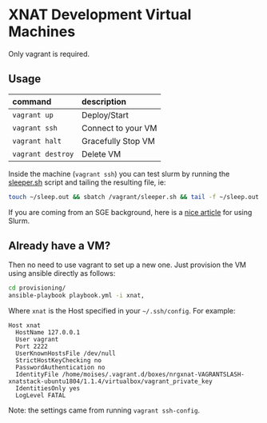 # XNAT Development Virtual Machines
Only vagrant is required.

## Usage
| command           | description        |
| :------------     | :----------------- |
| `vagrant up`      | Deploy/Start       |
| `vagrant ssh`     | Connect to your VM |
| `vagrant halt`    | Gracefully Stop VM |
| `vagrant destroy` | Delete VM          |

Inside the machine (`vagrant ssh`) you can test slurm by running the [sleeper.sh](./sleeper.sh)
script and tailing the resulting file, ie:
```sh
touch ~/sleep.out && sbatch /vagrant/sleeper.sh && tail -f ~/sleep.out
```

If you are coming from an SGE background, here is a [nice article](https://srcc.stanford.edu/sge-slurm-conversion) for using Slurm.

## Already have a VM?
Then no need to use vagrant to set up a new one. Just provision the VM using ansible
directly as follows:
```bash
cd provisioning/
ansible-playbook playbook.yml -i xnat,
```

Where `xnat` is the Host specified in your `~/.ssh/config`. For example:
```
Host xnat
  HostName 127.0.0.1
  User vagrant
  Port 2222
  UserKnownHostsFile /dev/null
  StrictHostKeyChecking no
  PasswordAuthentication no
  IdentityFile /home/moises/.vagrant.d/boxes/nrgxnat-VAGRANTSLASH-xnatstack-ubuntu1804/1.1.4/virtualbox/vagrant_private_key
  IdentitiesOnly yes
  LogLevel FATAL
```

Note: the settings came from running `vagrant ssh-config`.


